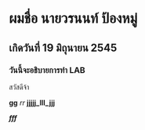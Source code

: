 # ผมชื่อ นายวรนนท์ ป้องหมู่

## เกิดวันที่ 19 มิถุนายน 2545

### วันนี้จะอธิบายการทำ LAB

สวัสดีจ้า

**gg**
*rr*
**jjjjj_lll_jjj**

***fff***
